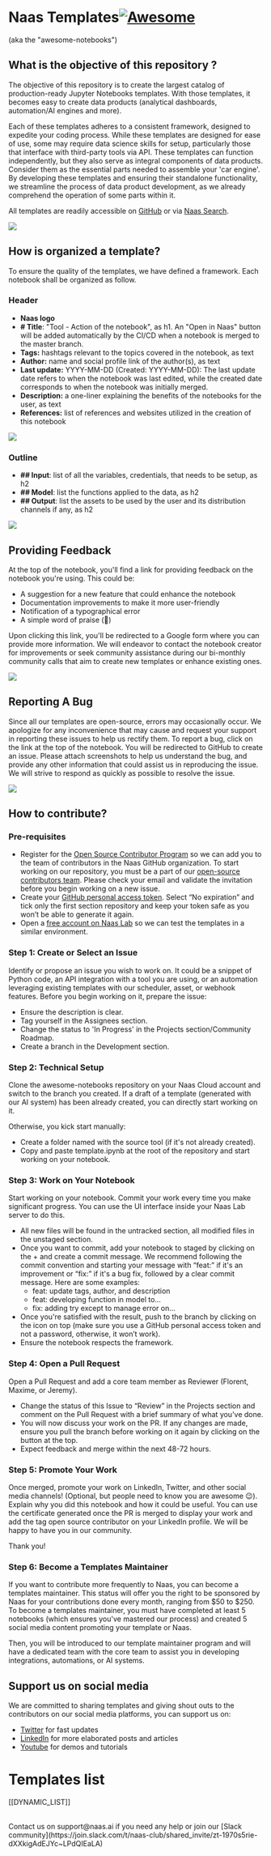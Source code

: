 # Naas Templates[![Awesome](https://cdn.rawgit.com/sindresorhus/awesome/d7305f38d29fed78fa85652e3a63e154dd8e8829/media/badge.svg)](https://github.com/sindresorhus/awesome)
(aka the "awesome-notebooks") 

## What is the objective of this repository ?
The objective of this repository is to create the largest catalog of production-ready Jupyter Notebooks templates. With those templates, it becomes easy to create data products (analytical dashboards, automation/AI engines and more).

Each of these templates adheres to a consistent framework, designed to expedite your coding process. While these templates are designed for ease of use, some may require data science skills for setup, particularly those that interface with third-party tools via API. These templates can function independently, but they also serve as integral components of data products. Consider them as the essential parts needed to assemble your 'car engine'. By developing these templates and ensuring their standalone functionality, we streamline the process of data product development, as we already comprehend the operation of some parts within it.

All templates are readily accessible on [GitHub](https://github.com/jupyter-naas/awesome-notebooks) or via [Naas Search](https://naas.ai/search).

![](https://site.naas.ai/assets/images/NaasSearch-1a3b28f814a61bfcbb1511997970a62d.gif)

## How is organized a template?

To ensure the quality of the templates, we have defined a framework. Each notebook shall be organized as follow.

### Header

- **Naas logo**
- **# Title**: "Tool - Action of the notebook", as h1. An "Open in Naas" button will be added automatically by the CI/CD when a notebook is merged to the master branch.
- **Tags:** hashtags relevant to the topics covered in the notebook, as text
- **Author:** name and social profile link of the author(s), as text
- **Last update:** YYYY-MM-DD (Created: YYYY-MM-DD): The last update date refers to when the notebook was last edited, while the created date corresponds to when the notebook was initially merged.
- **Description:** a one-liner explaining the benefits of the notebooks for the user, as text
- **References:** list of references and websites utilized in the creation of this notebook

![](https://site.naas.ai/assets/images/Templates_Header-891c53c6f58b031412f54f2c47f3bf6b.PNG)

### Outline

- **## Input**: list of all the variables, credentials, that needs to be setup, as h2
- **## Model**: list the functions applied to the data, as h2
- **## Output**: list the assets to be used by the user and its distribution channels if any, as h2

![](https://site.naas.ai/assets/images/Templates_Outline-60c612f83174a61f9bd9d3d912dccc2b.PNG)

## Providing Feedback

At the top of the notebook, you'll find a link for providing feedback on the notebook you're using. This could be:

- A suggestion for a new feature that could enhance the notebook
- Documentation improvements to make it more user-friendly
- Notification of a typographical error
- A simple word of praise (🙂)

Upon clicking this link, you'll be redirected to a Google form where you can provide more information. We will endeavor to contact the notebook creator for improvements or seek community assistance during our bi-monthly community calls that aim to create new templates or enhance existing ones.

![](https://site.naas.ai/assets/images/Templates_GiveFeedback-0b6357200a2e2ffb4dfd6d4d451b2f57.PNG)

## Reporting A Bug

Since all our templates are open-source, errors may occasionally occur. We apologize for any inconvenience that may cause and request your support in reporting these issues to help us rectify them. To report a bug, click on the link at the top of the notebook. You will be redirected to GitHub to create an issue. Please attach screenshots to help us understand the bug, and provide any other information that could assist us in reproducing the issue. We will strive to respond as quickly as possible to resolve the issue.

![](https://site.naas.ai/assets/images/Templates_BugReport-9005de95d2490678d263e65ed41b59e7.PNG)

## How to contribute?

### Pre-requisites
- Register for the [Open Source Contributor Program](https://forms.gle/bfCBi8jRFFpapxNP6) so we can add you to the team of contributors in the Naas GitHub organization. To start working on our repository, you must be a part of our [open-source contributors team](https://github.com/orgs/jupyter-naas/teams/opensource-contributors). Please check your email and validate the invitation before you begin working on a new issue.
- Create your [GitHub personal access token](https://github.com/settings/tokens). Select “No expiration” and tick only the first section repository and keep your token safe as you won’t be able to generate it again.
- Open a [free account on Naas Lab](https://app.naas.ai/) so we can test the templates in a similar environment.

### Step 1: Create or Select an Issue

Identify or propose an issue you wish to work on. It could be a snippet of Python code, an API integration with a tool you are using, or an automation leveraging existing templates with our scheduler, asset, or webhook features. Before you begin working on it, prepare the issue:

- Ensure the description is clear.
- Tag yourself in the Assignees section.
- Change the status to 'In Progress' in the Projects section/Community Roadmap.
- Create a branch in the Development section.

### Step 2: Technical Setup

Clone the awesome-notebooks repository on your Naas Cloud account and switch to the branch you created.
If a draft of a template (generated with our AI system) has been already created, you can directly start working on it.

Otherwise, you kick start manually:
- Create a folder named with the source tool (if it's not already created).
- Copy and paste template.ipynb at the root of the repository and start working on your notebook.

### Step 3: Work on Your Notebook

Start working on your notebook. Commit your work every time you make significant progress. You can use the UI interface inside your Naas Lab server to do this.

- All new files will be found in the untracked section, all modified files in the unstaged section.
- Once you want to commit, add your notebook to staged by clicking on the + and create a commit message. We recommend following the commit convention and starting your message with “feat:” if it's an improvement or “fix:” if it's a bug fix, followed by a clear commit message. Here are some examples:
    - feat: update tags, author, and description
    - feat: developing function in model to…
    - fix: adding try except to manage error on…
- Once you're satisfied with the result, push to the branch by clicking on the icon on top (make sure you use a GitHub personal access token and not a password, otherwise, it won’t work).
- Ensure the notebook respects the framework.

### Step 4: Open a Pull Request

Open a Pull Request and add a core team member as Reviewer (Florent, Maxime, or Jeremy).

- Change the status of this Issue to “Review” in the Projects section and comment on the Pull Request with a brief summary of what you've done.
- You will now discuss your work on the PR. If any changes are made, ensure you pull the branch before working on it again by clicking on the button at the top.
- Expect feedback and merge within the next 48-72 hours.

### Step 5: Promote Your Work

Once merged, promote your work on LinkedIn, Twitter, and other social media channels! (Optional, but people need to know you are awesome 😉). Explain why you did this notebook and how it could be useful. You can use the certificate generated once the PR is merged to display your work and add the tag open source contributor on your LinkedIn profile. We will be happy to have you in our community.

Thank you!

### Step 6: Become a Templates Maintainer

If you want to contribute more frequently to Naas, you can become a templates maintainer. This status will offer you the right to be sponsored by Naas for your contributions done every month, ranging from $50 to $250. To become a templates maintainer, you must have completed at least 5 notebooks (which ensures you've mastered our process) and created 5 social media content promoting your template or Naas.

Then, you will be introduced to our template maintainer program and will have a dedicated team with the core team to assist you in developing integrations, automations, or AI systems.

## Support us on social media

We are committed to sharing templates and giving shout outs to the contributors on our social media platforms, you can support us on:

- [Twitter](https://twitter.com/JupyterNaas) for fast updates
- [LinkedIn](https://www.linkedin.com/company/naas-ai/) for more elaborated posts and articles
- [Youtube](https://www.youtube.com/channel/UCKKG5hzjXXU_rRdHHWQ8JHQ/videos) for demos and tutorials

# Templates list

[[DYNAMIC_LIST]]


<br/>
Contact us on support@naas.ai if you need any help or join our [Slack community](https://join.slack.com/t/naas-club/shared_invite/zt-1970s5rie-dXXkigAdEJYc~LPdQIEaLA)
